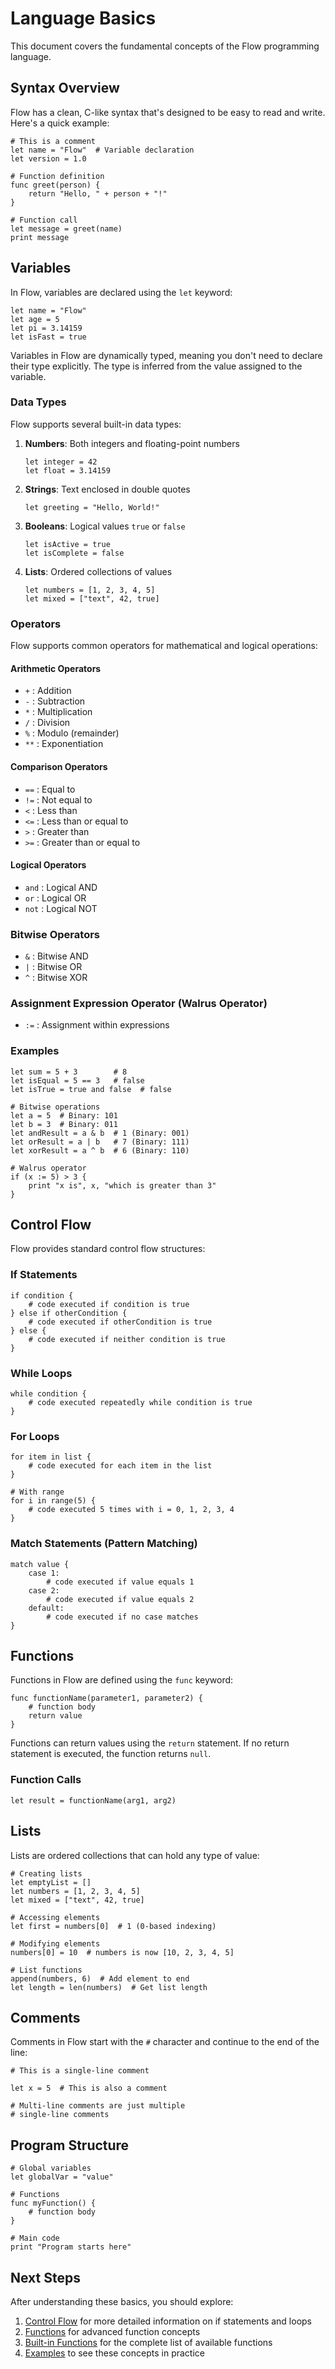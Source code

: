 # Language Basics

This document covers the fundamental concepts of the Flow programming language.

## Syntax Overview

Flow has a clean, C-like syntax that's designed to be easy to read and write. Here's a quick example:

```flow
# This is a comment
let name = "Flow"  # Variable declaration
let version = 1.0

# Function definition
func greet(person) {
    return "Hello, " + person + "!"
}

# Function call
let message = greet(name)
print message
```

## Variables

In Flow, variables are declared using the `let` keyword:

```flow
let name = "Flow"
let age = 5
let pi = 3.14159
let isFast = true
```

Variables in Flow are dynamically typed, meaning you don't need to declare their type explicitly. The type is inferred from the value assigned to the variable.

### Data Types

Flow supports several built-in data types:

1. **Numbers**: Both integers and floating-point numbers
   ```flow
   let integer = 42
   let float = 3.14159
   ```

2. **Strings**: Text enclosed in double quotes
   ```flow
   let greeting = "Hello, World!"
   ```

3. **Booleans**: Logical values `true` or `false`
   ```flow
   let isActive = true
   let isComplete = false
   ```

4. **Lists**: Ordered collections of values
   ```flow
   let numbers = [1, 2, 3, 4, 5]
   let mixed = ["text", 42, true]
   ```

### Operators

Flow supports common operators for mathematical and logical operations:

#### Arithmetic Operators
- `+` : Addition
- `-` : Subtraction
- `*` : Multiplication
- `/` : Division
- `%` : Modulo (remainder)
- `**` : Exponentiation

#### Comparison Operators
- `==` : Equal to
- `!=` : Not equal to
- `<` : Less than
- `<=` : Less than or equal to
- `>` : Greater than
- `>=` : Greater than or equal to

#### Logical Operators
- `and` : Logical AND
- `or` : Logical OR
- `not` : Logical NOT

### Bitwise Operators
- `&` : Bitwise AND
- `|` : Bitwise OR
- `^` : Bitwise XOR

### Assignment Expression Operator (Walrus Operator)
- `:=` : Assignment within expressions

### Examples
```flow
let sum = 5 + 3        # 8
let isEqual = 5 == 3   # false
let isTrue = true and false  # false

# Bitwise operations
let a = 5  # Binary: 101
let b = 3  # Binary: 011
let andResult = a & b  # 1 (Binary: 001)
let orResult = a | b   # 7 (Binary: 111)
let xorResult = a ^ b  # 6 (Binary: 110)

# Walrus operator
if (x := 5) > 3 {
    print "x is", x, "which is greater than 3"
}
```

## Control Flow

Flow provides standard control flow structures:

### If Statements
```flow
if condition {
    # code executed if condition is true
} else if otherCondition {
    # code executed if otherCondition is true
} else {
    # code executed if neither condition is true
}
```

### While Loops
```flow
while condition {
    # code executed repeatedly while condition is true
}
```

### For Loops
```flow
for item in list {
    # code executed for each item in the list
}

# With range
for i in range(5) {
    # code executed 5 times with i = 0, 1, 2, 3, 4
}
```

### Match Statements (Pattern Matching)
```flow
match value {
    case 1:
        # code executed if value equals 1
    case 2:
        # code executed if value equals 2
    default:
        # code executed if no case matches
}
```

## Functions

Functions in Flow are defined using the `func` keyword:

```flow
func functionName(parameter1, parameter2) {
    # function body
    return value
}
```

Functions can return values using the `return` statement. If no return statement is executed, the function returns `null`.

### Function Calls
```flow
let result = functionName(arg1, arg2)
```

## Lists

Lists are ordered collections that can hold any type of value:

```flow
# Creating lists
let emptyList = []
let numbers = [1, 2, 3, 4, 5]
let mixed = ["text", 42, true]

# Accessing elements
let first = numbers[0]  # 1 (0-based indexing)

# Modifying elements
numbers[0] = 10  # numbers is now [10, 2, 3, 4, 5]

# List functions
append(numbers, 6)  # Add element to end
let length = len(numbers)  # Get list length
```

## Comments

Comments in Flow start with the `#` character and continue to the end of the line:

```flow
# This is a single-line comment

let x = 5  # This is also a comment

# Multi-line comments are just multiple
# single-line comments
```

## Program Structure

```flow
# Global variables
let globalVar = "value"

# Functions
func myFunction() {
    # function body
}

# Main code
print "Program starts here"
```

## Next Steps

After understanding these basics, you should explore:

1. [Control Flow](control-flow.md) for more detailed information on if statements and loops
2. [Functions](functions.md) for advanced function concepts
3. [Built-in Functions](built-in-functions.md) for the complete list of available functions
4. [Examples](examples.md) to see these concepts in practice